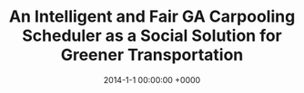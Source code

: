 ---
layout: project_single
image_path: img/publications/carpool_scheduler/carpool_scheduler.png
title: An Intelligent and Fair GA Carpooling Scheduler as a Social Solution for Greener Transportation
conference: MELECON 2014
authors: Carl Michael Boukhater, Oussama Dakroub, Fayez Lahoud, Mariette Awad, Hassan Artail
date: 2014-1-1 00:00:00 +0000
pdf: papers/MELECON-2014-Lahoud.pdf
---